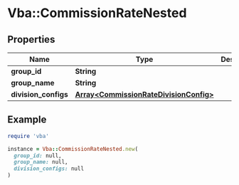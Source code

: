 # Vba::CommissionRateNested

## Properties

| Name | Type | Description | Notes |
| ---- | ---- | ----------- | ----- |
| **group_id** | **String** |  | [optional] |
| **group_name** | **String** |  | [optional] |
| **division_configs** | [**Array&lt;CommissionRateDivisionConfig&gt;**](CommissionRateDivisionConfig.md) |  | [optional] |

## Example

```ruby
require 'vba'

instance = Vba::CommissionRateNested.new(
  group_id: null,
  group_name: null,
  division_configs: null
)
```

